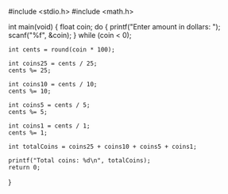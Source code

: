 #include <stdio.h>
#include <math.h>

int main(void)
{
    float coin;
    do {
        printf("Enter amount in dollars: ");
        scanf("%f", &coin);
    } while (coin < 0);

    int cents = round(coin * 100);

    int coins25 = cents / 25;
    cents %= 25;

    int coins10 = cents / 10;
    cents %= 10;

    int coins5 = cents / 5;
    cents %= 5;

    int coins1 = cents / 1;
    cents %= 1;

    int totalCoins = coins25 + coins10 + coins5 + coins1;

    printf("Total coins: %d\n", totalCoins);
    return 0;
}
